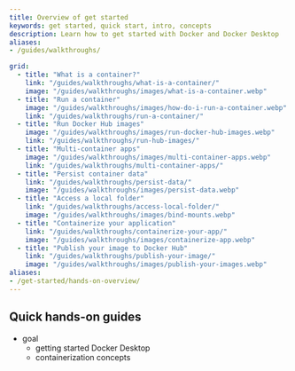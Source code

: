 ```yaml
---
title: Overview of get started
keywords: get started, quick start, intro, concepts
description: Learn how to get started with Docker and Docker Desktop
aliases:
- /guides/walkthroughs/

grid:
  - title: "What is a container?"
    link: "/guides/walkthroughs/what-is-a-container/"
    image: "/guides/walkthroughs/images/what-is-a-container.webp"
  - title: "Run a container"
    image: "/guides/walkthroughs/images/how-do-i-run-a-container.webp"
    link: "/guides/walkthroughs/run-a-container/"
  - title: "Run Docker Hub images"
    image: "/guides/walkthroughs/images/run-docker-hub-images.webp"
    link: "/guides/walkthroughs/run-hub-images/"
  - title: "Multi-container apps"
    image: "/guides/walkthroughs/images/multi-container-apps.webp"
    link: "/guides/walkthroughs/multi-container-apps/"
  - title: "Persist container data"
    link: "/guides/walkthroughs/persist-data/"
    image: "/guides/walkthroughs/images/persist-data.webp"
  - title: "Access a local folder"
    link: "/guides/walkthroughs/access-local-folder/"
    image: "/guides/walkthroughs/images/bind-mounts.webp"
  - title: "Containerize your application"
    link: "/guides/walkthroughs/containerize-your-app/"
    image: "/guides/walkthroughs/images/containerize-app.webp"
  - title: "Publish your image to Docker Hub"
    link: "/guides/walkthroughs/publish-your-image/"
    image: "/guides/walkthroughs/images/publish-your-images.webp"
aliases:
- /get-started/hands-on-overview/
---
```


## Quick hands-on guides

* goal
  * getting started Docker Desktop
  * containerization concepts
